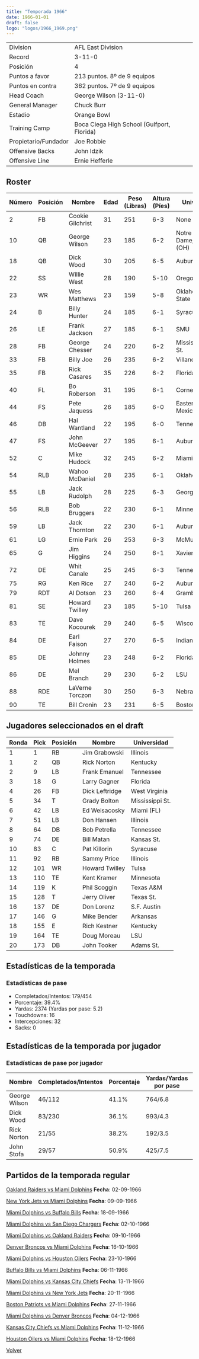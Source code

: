 ```yaml
---
title: "Temporada 1966"
date: 1966-01-01
draft: false
logo: "logos/1966_1969.png"
---
```


|                      |                      |
|-------------------------|---------------------------|
| Division               | AFL East Division            |
| Record                 | 3-11-0              |
| Posición               | 4            |
| Puntos a favor         | 213 puntos. 8º de 9 equipos           |
| Puntos en contra       | 362 puntos. 7º de 9 equipos       |
| Head Coach             | George Wilson (3-11-0)               |
| General Manager        | Chuck Burr      |
| Estadio                | Orange Bowl             |
| Training Camp          | Boca Ciega High School (Gulfport, Florida)        |
| Propietario/Fundador | Joe Robbie |
| Offensive Backs | John Idzik |
| Offensive Line | Ernie Hefferle |


## Roster

| Número | Posición | Nombre           | Edad | Peso (Libras) | Altura (Píes) | Universidad          |
|--------|----------|------------------|------|---------------|---------------|----------------------|
| 2 | FB | Cookie Gilchrist | 31 | 251 | 6-3 | None |
| 10 | QB | George Wilson | 23 | 185 | 6-2 | Notre Dame,Xavier (OH) |
| 18 | QB | Dick Wood | 30 | 205 | 6-5 | Auburn |
| 22 | SS | Willie West | 28 | 190 | 5-10 | Oregon |
| 23 | WR | Wes Matthews | 23 | 159 | 5-8 | Oklahoma St.,NE State (OK) |
| 24 | B | Billy Hunter | 24 | 185 | 6-1 | Syracuse |
| 26 | LE | Frank Jackson | 27 | 185 | 6-1 | SMU |
| 28 | FB | George Chesser | 24 | 220 | 6-2 | Mississippi,Delta St. |
| 33 | FB | Billy Joe | 26 | 235 | 6-2 | Villanova |
| 35 | FB | Rick Casares | 35 | 226 | 6-2 | Florida |
| 40 | FL | Bo Roberson | 31 | 195 | 6-1 | Cornell |
| 44 | FS | Pete Jaquess | 26 | 185 | 6-0 | Eastern New Mexico |
| 46 | DB | Hal Wantland | 22 | 195 | 6-0 | Tennessee |
| 47 | FS | John McGeever | 27 | 195 | 6-1 | Auburn |
| 52 | C | Mike Hudock | 32 | 245 | 6-2 | Miami (FL) |
| 54 | RLB | Wahoo McDaniel | 28 | 235 | 6-1 | Oklahoma |
| 55 | LB | Jack Rudolph | 28 | 225 | 6-3 | Georgia Tech |
| 56 | RLB | Bob Bruggers | 22 | 230 | 6-1 | Minnesota |
| 59 | LB | Jack Thornton | 22 | 230 | 6-1 | Auburn |
| 61 | LG | Ernie Park | 26 | 253 | 6-3 | McMurry |
| 65 | G | Jim Higgins | 24 | 250 | 6-1 | Xavier (OH) |
| 72 | DE | Whit Canale | 25 | 245 | 6-3 | Tennessee |
| 75 | RG | Ken Rice | 27 | 240 | 6-2 | Auburn |
| 79 | RDT | Al Dotson | 23 | 260 | 6-4 | Grambling St. |
| 81 | SE | Howard Twilley | 23 | 185 | 5-10 | Tulsa |
| 83 | TE | Dave Kocourek | 29 | 240 | 6-5 | Wisconsin |
| 84 | DE | Earl Faison | 27 | 270 | 6-5 | Indiana |
| 85 | DE | Johnny Holmes | 23 | 248 | 6-2 | Florida A&M |
| 86 | DE | Mel Branch | 29 | 230 | 6-2 | LSU |
| 88 | RDE | LaVerne Torczon | 30 | 250 | 6-3 | Nebraska |
| 90 | TE | Bill Cronin | 23 | 231 | 6-5 | Boston Col. |


## Jugadores seleccionados en el draft

| Ronda | Pick | Posición | Nombre           | Universidad          |
|-------|------|----------|------------------|----------------------|
| 1 | 1 | RB | Jim Grabowski | Illinois |
| 1 | 2 | QB | Rick Norton | Kentucky |
| 2 | 9 | LB | Frank Emanuel | Tennessee |
| 3 | 18 | G | Larry Gagner | Florida |
| 4 | 26 | FB | Dick Leftridge | West Virginia |
| 5 | 34 | T | Grady Bolton | Mississippi St. |
| 6 | 42 | LB | Ed Weisacosky | Miami (FL) |
| 7 | 51 | LB | Don Hansen | Illinois |
| 8 | 64 | DB | Bob Petrella | Tennessee |
| 9 | 74 | DE | Bill Matan | Kansas St. |
| 10 | 83 | C | Pat Killorin | Syracuse |
| 11 | 92 | RB | Sammy Price | Illinois |
| 12 | 101 | WR | Howard Twilley | Tulsa |
| 13 | 110 | TE | Kent Kramer | Minnesota |
| 14 | 119 | K | Phil Scoggin | Texas A&M |
| 15 | 128 | T | Jerry Oliver | Texas St. |
| 16 | 137 | DE | Don Lorenz | S.F. Austin |
| 17 | 146 | G | Mike Bender | Arkansas |
| 18 | 155 | E | Rich Kestner | Kentucky |
| 19 | 164 | TE | Doug Moreau | LSU |
| 20 | 173 | DB | John Tooker | Adams St. |


## Estadísticas de la temporada
### Estadísticas de pase
* Completados/Intentos: 179/454
* Porcentaje: 39.4%
* Yardas: 2374 (Yardas por pase: 5.2)
* Touchdowns: 16
* Intercepciones: 32
* Sacks: 0

## Estadísticas de la temporada por jugador
### Estadísticas de pase por jugador
| Nombre | Completados/Intentos | Porcentaje | Yardas/Yardas por pase | TDs | Intercepciones | Sacks |
|--------|----------------------|------------|------------------------|-----|----------------|-------|
| George Wilson | 46/112 | 41.1% | 764/6.8 | 5 | 10 | 0 |
| Dick Wood | 83/230 | 36.1% | 993/4.3 | 4 | 14 | 0 |
| Rick Norton | 21/55 | 38.2% | 192/3.5 | 3 | 6 | 0 |
| John Stofa | 29/57 | 50.9% | 425/7.5 | 4 | 2 | 0 |


## Partidos de la temporada regular

[Oakland Raiders vs Miami Dolphins](/historia/partidos/oak-mia-19660902) **Fecha**: 02-09-1966

[New York Jets vs Miami Dolphins](/historia/partidos/nyj-mia-19660909) **Fecha**: 09-09-1966

[Miami Dolphins vs Buffalo Bills](/historia/partidos/mia-buf-19660918) **Fecha**: 18-09-1966

[Miami Dolphins vs San Diego Chargers](/historia/partidos/mia-sd-19661002) **Fecha**: 02-10-1966

[Miami Dolphins vs Oakland Raiders](/historia/partidos/mia-oak-19661009) **Fecha**: 09-10-1966

[Denver Broncos vs Miami Dolphins](/historia/partidos/den-mia-19661016) **Fecha**: 16-10-1966

[Miami Dolphins vs Houston Oilers](/historia/partidos/mia-hou-19661023) **Fecha**: 23-10-1966

[Buffalo Bills vs Miami Dolphins](/historia/partidos/buf-mia-19661106) **Fecha**: 06-11-1966

[Miami Dolphins vs Kansas City Chiefs](/historia/partidos/mia-kc-19661113) **Fecha**: 13-11-1966

[Miami Dolphins vs New York Jets](/historia/partidos/mia-nyj-19661120) **Fecha**: 20-11-1966

[Boston Patriots vs Miami Dolphins](/historia/partidos/bos-mia-19661127) **Fecha**: 27-11-1966

[Miami Dolphins vs Denver Broncos](/historia/partidos/mia-den-19661204) **Fecha**: 04-12-1966

[Kansas City Chiefs vs Miami Dolphins](/historia/partidos/kc-mia-19661211) **Fecha**: 11-12-1966

[Houston Oilers vs Miami Dolphins](/historia/partidos/hou-mia-19661218) **Fecha**: 18-12-1966





[Volver](/historia)